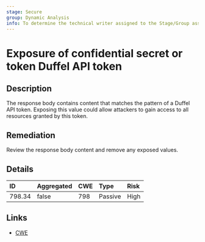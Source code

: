 ```yaml
---
stage: Secure
group: Dynamic Analysis
info: To determine the technical writer assigned to the Stage/Group associated with this page, see https://handbook.gitlab.com/handbook/product/ux/technical-writing/#assignments
---
```


# Exposure of confidential secret or token Duffel API token

## Description

The response body contains content that matches the pattern of a Duffel API token.
Exposing this value could allow attackers to gain access to all resources granted by this token.

## Remediation

Review the response body content and remove any exposed values.

## Details

| ID | Aggregated | CWE | Type | Risk |
|:---|:--------|:--------|:--------|:--------|
| 798.34 | false | 798 | Passive | High |

## Links

- [CWE](https://cwe.mitre.org/data/definitions/798.html)
